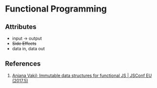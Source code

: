 # Functional Programming

## Attributes

+ input -> output
+ ~~Side Effects~~
+ data in, data out

## References

1. [Anjana Vakil; Immutable data structures for functional JS | JSConf EU (2017.5)](https://youtu.be/Wo0qiGPSV-s)

